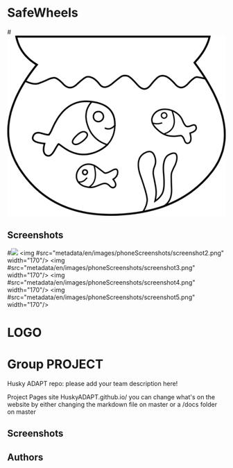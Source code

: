 
# SafeWheels

#![SafeWheels](Meta/AFishClipart.png)

## Screenshots
#<img src="metadata/en/images/phoneScreenshots/screenshot1.png" width="170"/> <img #src="metadata/en/images/phoneScreenshots/screenshot2.png" width="170"/> <img #src="metadata/en/images/phoneScreenshots/screenshot3.png" width="170"/> <img #src="metadata/en/images/phoneScreenshots/screenshot4.png" width="170"/> <img #src="metadata/en/images/phoneScreenshots/screenshot5.png" width="170"/>

# LOGO

# Group PROJECT 
Husky ADAPT repo: please add your team description here!

Project Pages site HuskyADAPT.github.io/<GroupName>	
you can change what's on the website by either changing the markdown file on master or a /docs folder on master


## Screenshots

## Authors
